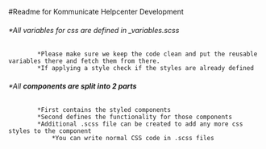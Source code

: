 #Readme for Kommunicate Helpcenter Development

###### *All variables for css are defined in _variables.scss 
            *Please make sure we keep the code clean and put the reusable variables there and fetch them from there.
            *If applying a style check if the styles are already defined

###### *All **components are split into 2 parts** 
            *First contains the styled components
            *Second defines the functionality for those components
            *Additional .scss file can be created to add any more css styles to the component
                *You can write normal CSS code in .scss files
